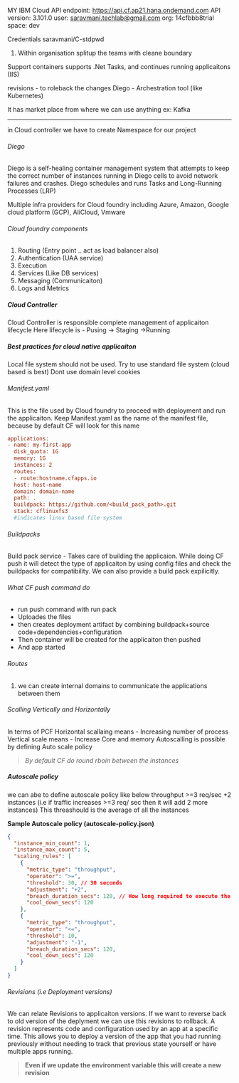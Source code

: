 

MY IBM Cloud
API endpoint:   https://api.cf.ap21.hana.ondemand.com
API version:    3.101.0
user:           saravmani.techlab@gmail.com
org:            14cfbbb8trial
space:          dev

Credentials
saravmani/C-stdpwd

1. Within organisation splitup the teams with cleane boundary


Support containers
supports .Net
Tasks, and continues running applicaitons (IIS)


revisions - to roleback the changes
Diego - Archestration tool (like Kubernetes)

It has market place from where we can use anything ex: Kafka

---

in Cloud controller we have to create Namespace for our project


###### Diego
Diego is a self-healing container management system that attempts to keep the correct number of instances running in Diego cells to avoid network failures and crashes. Diego schedules and runs Tasks and Long-Running Processes (LRP)


Multiple infra providers for Cloud foundry including
Azure, Amazon, Google cloud platform (GCP), AliCloud, Vmware


###### Cloud foundry components
1. Routing (Entry point .. act as load balancer also)
2. Authentication (UAA service)
3. Execution
4. Services (Like DB services)
5. Messaging (Communicaiton)
6. Logs and Metrics

##### Cloud Controller
Cloud Controller is responsible complete management of applicaiton lifecycle
Here lifecycle is - Pusing -> Staging ->Running


##### Best practices for cloud native applicaiton
  Local file system should not be used. Try to use standard file system (cloud based is best)
  Dont use domain level cookies


###### Manifest.yaml
This is the file used by Cloud foundry to proceed with deployment and run the applicaiton.
Keep Manifest.yaml as the name of the manifest file, because by default CF will look for this name

```ini
applications:
- name: my-first-app
  disk_quota: 1G
  memory: 1G
  instances: 2
  routes:
  - route:hostname.cfapps.io
  host: host-name
  domain: domain-name
  path: .
  buildpack: https://github.com/<build_pack_path>.git
  stack: cflinuxfs3
  #indicates linux based file system
```


###### Buildpacks
Build pack service - Takes care of building the applicaion.
While doing CF push it will detect the type of applicaiton by using config files and check the buildpacks for compatibility.
We can also provide a build pack expilicitly.


###### What CF push command do
- run push command with run pack
- Uploades the files
- then creates deployment artifact by combining buildpack+source code+dependencies+configuration
- Then container will be created for the applicaiton then pushed
- And app started

###### Routes
1. we can create internal domains to communicate the applications between them


###### Scalling Vertically and Horizontally
In terms of PCF Horizontal scallaing means - Increasing number of process
Vertical scale means - Increase Core and memory
Autoscalling is possible by defining Auto scale policy

> *By default CF do round rboin between the instances*

##### Autoscale policy
we can abe to define autoscale policy like below
throughput >=3 req/sec +2 instances
(i.e if traffic increases >=3 req/ sec then it will add 2 more instances)
This threashould is the average of all the instances

**Sample Autoscale policy (autoscale-policy.json)**
```json
{
  "instance_min_count": 1,
  "instance_max_count": 5,
  "scaling_rules": [
    {
      "metric_type": "throughput",
      "operator": ">=",
      "threshold": 30, // 30 seconds
      "adjustment": "+2",
      "breach_duration_secs": 120, // How long required to execute the threashould. Or How much time we have to wait to do autoscale
      "cool_down_secs": 120
    },
    {
      "metric_type": "throughput",
      "operator": "<=",
      "threshold": 10,
      "adjustment": "-1",
      "breach_duration_secs": 120,
      "cool_down_secs": 120
    }
  ]
}
```

###### Revisions (i.e Deployment versions)
We can relate Revisions to applicaiton versions. If we want to reverse back to old version
of the deplyment we can use this revisions to rollback.
A revision represents code and configuration used by an app at a specific time.
This allows you to deploy a version of the app that you had running previously without needing to track that previous state yourself or have multiple apps running.
> **Even if we update the environment variable this will create a new revision**
